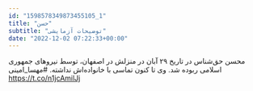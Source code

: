 ```yaml
---
id: "1598578349873455105_1"
title: "حسن"
subtitle: "توضیحات آزمایشی"
date: "2022-12-02 07:22:33+00:00"
---
```

محسن حق‌شناس در تاریخ ۲۹ آبان در منزلش در اصفهان، توسط نیرو‌های جمهوری اسلامی ربوده شد. وی تا کنون تماسی با خانواده‌اش نداشته.
#مهسا_امینی https://t.co/n1jcAmilJj
